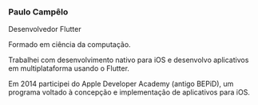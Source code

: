 ### Paulo Campêlo 

Desenvolvedor Flutter 

Formado em ciência da computação.

Trabalhei com desenvolvimento nativo para iOS e desenvolvo aplicativos em multiplataforma usando o Flutter.

Em 2014 participei do Apple Developer Academy (antigo BEPiD), um programa voltado à concepção e implementação de aplicativos para iOS.
